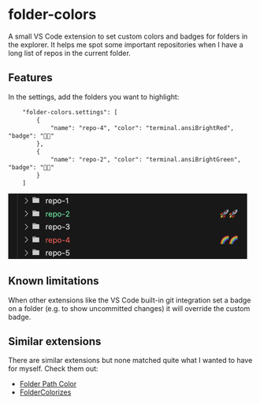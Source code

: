# folder-colors

A small VS Code extension to set custom colors and badges for folders in the explorer.
It helps me spot some important repositories when I have a long list of repos in the current folder.

## Features

In the settings, add the folders you want to highlight:
```
    "folder-colors.settings": [
        {
            "name": "repo-4", "color": "terminal.ansiBrightRed", "badge": "🌈🌈"
        },
        {
            "name": "repo-2", "color": "terminal.ansiBrightGreen", "badge": "🚀🚀"
        }
    ]
```

![Demo with 2 decorated paths](https://github.com/BeneHa/folder-colors/blob/main/doc/images/demo.png?raw=true)

## Known limitations

When other extensions like the VS Code built-in git integration set a badge on a folder (e.g. to show uncommitted changes) it will override the custom badge.

## Similar extensions

There are similar extensions but none matched quite what I wanted to have for myself. Check them out:
- [Folder Path Color](https://marketplace.visualstudio.com/items?itemName=VisbyDev.folder-path-color)
- [FolderColorizes](https://marketplace.visualstudio.com/items?itemName=SergeyEgorov.folder-color)